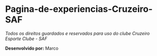 # Pagina-de-experiencias-Cruzeiro-SAF

*Todos os direitos guardados e reservados para uso do clube Cruzeiro Esporte Clube - SAF*

**Desenvolvido por:** Marco
